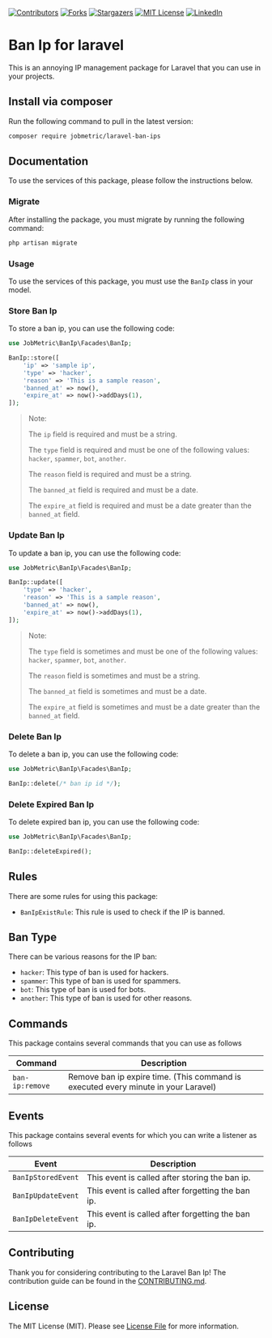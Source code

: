 [contributors-shield]: https://img.shields.io/github/contributors/jobmetric/laravel-ban-ips.svg?style=for-the-badge
[contributors-url]: https://github.com/jobmetric/laravel-ban-ips/graphs/contributors
[forks-shield]: https://img.shields.io/github/forks/jobmetric/laravel-ban-ips.svg?style=for-the-badge&label=Fork
[forks-url]: https://github.com/jobmetric/laravel-ban-ips/network/members
[stars-shield]: https://img.shields.io/github/stars/jobmetric/laravel-ban-ips.svg?style=for-the-badge
[stars-url]: https://github.com/jobmetric/laravel-ban-ips/stargazers
[license-shield]: https://img.shields.io/github/license/jobmetric/laravel-ban-ips.svg?style=for-the-badge
[license-url]: https://github.com/jobmetric/laravel-ban-ips/blob/master/LICENCE.md
[linkedin-shield]: https://img.shields.io/badge/-LinkedIn-blue.svg?style=for-the-badge&logo=linkedin&colorB=555
[linkedin-url]: https://linkedin.com/in/majidmohammadian

[![Contributors][contributors-shield]][contributors-url]
[![Forks][forks-shield]][forks-url]
[![Stargazers][stars-shield]][stars-url]
[![MIT License][license-shield]][license-url]
[![LinkedIn][linkedin-shield]][linkedin-url]

# Ban Ip for laravel

This is an annoying IP management package for Laravel that you can use in your projects.

## Install via composer

Run the following command to pull in the latest version:
```bash
composer require jobmetric/laravel-ban-ips
```

## Documentation

To use the services of this package, please follow the instructions below.

### Migrate

After installing the package, you must migrate by running the following command:

```bash
php artisan migrate
```

### Usage

To use the services of this package, you must use the `BanIp` class in your model.

### Store Ban Ip

To store a ban ip, you can use the following code:

```php
use JobMetric\BanIp\Facades\BanIp;

BanIp::store([
    'ip' => 'sample ip',
    'type' => 'hacker',
    'reason' => 'This is a sample reason',
    'banned_at' => now(),
    'expire_at' => now()->addDays(1),
]);
```

> Note:
> 
> The `ip` field is required and must be a string.
> 
> The `type` field is required and must be one of the following values: `hacker`, `spammer`, `bot`, `another`.
> 
> The `reason` field is required and must be a string.
> 
> The `banned_at` field is required and must be a date.
> 
> The `expire_at` field is required and must be a date greater than the `banned_at` field.

### Update Ban Ip

To update a ban ip, you can use the following code:

```php
use JobMetric\BanIp\Facades\BanIp;

BanIp::update([
    'type' => 'hacker',
    'reason' => 'This is a sample reason',
    'banned_at' => now(),
    'expire_at' => now()->addDays(1),
]);
```

> Note:
> 
> The `type` field is sometimes and must be one of the following values: `hacker`, `spammer`, `bot`, `another`.
> 
> The `reason` field is sometimes and must be a string.
> 
> The `banned_at` field is sometimes and must be a date.
> 
> The `expire_at` field is sometimes and must be a date greater than the `banned_at` field.

### Delete Ban Ip

To delete a ban ip, you can use the following code:

```php
use JobMetric\BanIp\Facades\BanIp;

BanIp::delete(/* ban ip id */);
```

### Delete Expired Ban Ip

To delete expired ban ip, you can use the following code:

```php
use JobMetric\BanIp\Facades\BanIp;

BanIp::deleteExpired();
```

## Rules

There are some rules for using this package:

- `BanIpExistRule`: This rule is used to check if the IP is banned.

## Ban Type

There can be various reasons for the IP ban:

- `hacker`: This type of ban is used for hackers.
- `spammer`: This type of ban is used for spammers.
- `bot`: This type of ban is used for bots.
- `another`: This type of ban is used for other reasons.

## Commands

This package contains several commands that you can use as follows

| Command                | Description                                                                        |
|------------------------|------------------------------------------------------------------------------------|
| `ban-ip:remove`        | Remove ban ip expire time. (This command is executed every minute in your Laravel) |

## Events

This package contains several events for which you can write a listener as follows

| Event              | Description                                        |
|--------------------|----------------------------------------------------|
| `BanIpStoredEvent` | This event is called after storing the ban ip.     |
| `BanIpUpdateEvent` | This event is called after forgetting the ban ip.  |
| `BanIpDeleteEvent` | This event is called after forgetting the ban ip.  |

## Contributing

Thank you for considering contributing to the Laravel Ban Ip! The contribution guide can be found in the [CONTRIBUTING.md](https://github.com/jobmetric/laravel-ban-ips/blob/master/CONTRIBUTING.md).

## License

The MIT License (MIT). Please see [License File](https://github.com/jobmetric/laravel-ban-ips/blob/master/LICENCE.md) for more information.
